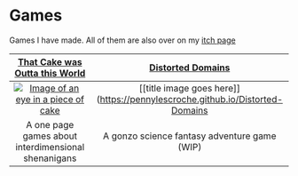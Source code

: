 # Games

Games I have made. All of them are also over on my [itch page](https://pennylescroche.itch.io)

| [That Cake was Outta this World](https://pennylescroche.itch.io/that-cake-was-outta-this-world) | [Distorted Domains](https://pennylescroche.github.io/Distorted-Domains) |
| :----------------------------: | :---------------: |
| [![Image of an eye in a piece of cake](https://img.itch.zone/aW1nLzEwNjIzNDc4LnBuZw==/315x250%23cb/KkjGhf.png)](https://pennylescroche.itch.io/that-cake-was-outta-this-world) | [[title image goes here]](https://pennylescroche.github.io/Distorted-Domains
| A one page games about interdimensional shenanigans | A gonzo science fantasy adventure game (WIP) |
